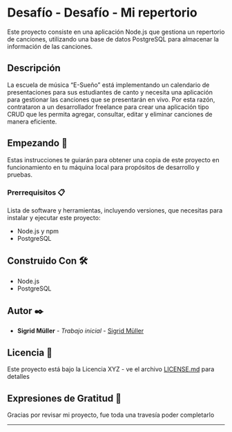# Desafío - Desafío - Mi repertorio

Este proyecto consiste en una aplicación Node.js que gestiona un repertorio de canciones, utilizando una base de datos PostgreSQL para almacenar la información de las canciones.

## Descripción

La escuela de música “E-Sueño” está implementando un calendario de presentaciones para sus estudiantes de canto y necesita una aplicación para gestionar las canciones que se presentarán en vivo. Por esta razón, contrataron a un desarrollador freelance para crear una aplicación tipo CRUD que les permita agregar, consultar, editar y eliminar canciones de manera eficiente.

## Empezando 🚀

Estas instrucciones te guiarán para obtener una copia de este proyecto en funcionamiento en tu máquina local para propósitos de desarrollo y pruebas.

### Prerrequisitos 📋

Lista de software y herramientas, incluyendo versiones, que necesitas para instalar y ejecutar este proyecto:

- Node.js y npm
- PostgreSQL

## Construido Con 🛠️

- Node.js
- PostgreSQL

## Autor ✒️

- **Sigrid Müller** - _Trabajo inicial_ - [Sigrid Müller](https://github.com/SigridMV)

## Licencia 📄

Este proyecto está bajo la Licencia XYZ - ve el archivo [LICENSE.md](LICENSE.md) para detalles

## Expresiones de Gratitud 🎁

Gracias por revisar mi proyecto, fue toda una travesía poder completarlo

---

